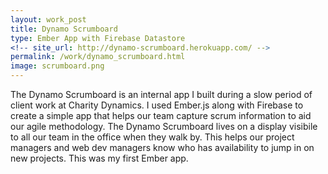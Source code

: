 ```yaml
---
layout: work_post
title: Dynamo Scrumboard
type: Ember App with Firebase Datastore
<!-- site_url: http://dynamo-scrumboard.herokuapp.com/ -->
permalink: /work/dynamo_scrumboard.html
image: scrumboard.png
---
```


The Dynamo Scrumboard is an internal app I built during a slow period of client work at Charity Dynamics. I used Ember.js along with Firebase to create a simple app that helps our team capture scrum information to aid our agile methodology. The Dynamo Scrumboard lives on a display visibile to all our team in the office when they walk by. This helps our project managers and web dev managers know who has availability to jump in on new projects. This was my first Ember app.
